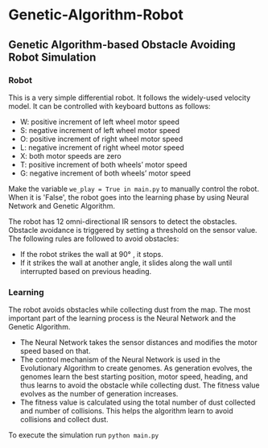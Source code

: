 # Genetic-Algorithm-Robot
## Genetic Algorithm-based Obstacle Avoiding Robot Simulation

### Robot
This is a very simple differential robot. It follows the widely-used velocity model. It can be controlled with keyboard buttons as follows:
* W: positive increment of left wheel motor speed
* S: negative increment of left wheel motor speed
* O: positive increment of right wheel motor speed
* L: negative increment of right wheel motor speed
* X: both motor speeds are zero
* T: positive increment of both wheels’ motor speed
* G: negative increment of both wheels’ motor speed

Make the variable ```we_play = True in main.py``` to manually control the robot. When it is 'False', the robot goes into the learning phase by using Neural Network and Genetic Algorithm.

The robot has 12 omni-directional IR sensors to detect the obstacles. Obstacle avoidance is triggered by setting a threshold on the sensor value. The following rules are followed to avoid obstacles:
* If the robot strikes the wall at 90&deg; , it stops.
* If it strikes the wall at another angle, it slides along the wall until interrupted based on previous heading.

### Learning
The robot avoids obstacles while collecting dust from the map. The most important part of the learning process is the Neural Network and the Genetic Algorithm.
* The Neural Network takes the sensor distances and modifies the motor speed based on that.
* The control mechanism of the Neural Network is used in the Evolutionary Algorithm to create genomes. As generation evolves, the genomes learn the best starting position, motor speed, heading, and thus learns to avoid the obstacle while collecting dust. The fitness value evolves as the number of generation increases.
* The fitness value is calculated using the total number of dust collected and number of collisions. This helps the algorithm learn to avoid collisions and collect dust.

To execute the simulation run ```python main.py```
